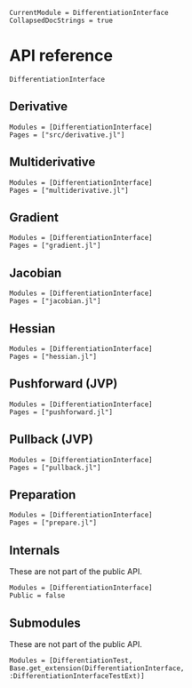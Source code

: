 ```@meta
CurrentModule = DifferentiationInterface
CollapsedDocStrings = true
```

# API reference

```@docs
DifferentiationInterface
```

## Derivative

```@autodocs
Modules = [DifferentiationInterface]
Pages = ["src/derivative.jl"]
```

## Multiderivative

```@autodocs
Modules = [DifferentiationInterface]
Pages = ["multiderivative.jl"]
```

## Gradient

```@autodocs
Modules = [DifferentiationInterface]
Pages = ["gradient.jl"]
```

## Jacobian

```@autodocs
Modules = [DifferentiationInterface]
Pages = ["jacobian.jl"]
```

## Hessian

```@autodocs
Modules = [DifferentiationInterface]
Pages = ["hessian.jl"]
```

## Pushforward (JVP)

```@autodocs
Modules = [DifferentiationInterface]
Pages = ["pushforward.jl"]
```

## Pullback (JVP)

```@autodocs
Modules = [DifferentiationInterface]
Pages = ["pullback.jl"]
```

## Preparation

```@autodocs
Modules = [DifferentiationInterface]
Pages = ["prepare.jl"]
```

## Internals

These are not part of the public API.

```@autodocs
Modules = [DifferentiationInterface]
Public = false
```

## Submodules

These are not part of the public API.

```@autodocs
Modules = [DifferentiationTest, Base.get_extension(DifferentiationInterface, :DifferentiationInterfaceTestExt)]
```
